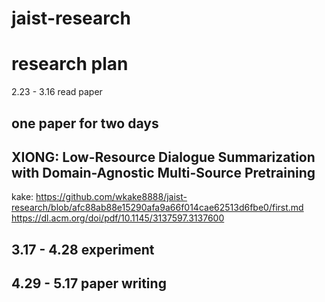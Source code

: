 # jaist-research
research plan
=======
2.23 - 3.16 read paper

one paper for two days
------------
XIONG:
Low-Resource Dialogue Summarization with Domain-Agnostic Multi-Source Pretraining
------


kake:
https://github.com/wkake8888/jaist-research/blob/afc88ab88e15290afa9a66f014cae62513d6fbe0/first.md
https://dl.acm.org/doi/pdf/10.1145/3137597.3137600

3.17 - 4.28 experiment
------------------

4.29 - 5.17 paper writing
-------------------------

